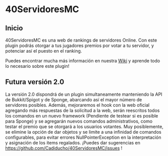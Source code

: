 40ServidoresMC
==========

Inicio
------------
40ServidoresMC es una web de rankings de servidores Online. 
Con este plugin podrás otorgar a tus jugadores premios por votar a tu servidor, y potenciar así el puesto en el ranking.

Puedes encontrar mucha más información en nuestra [Wiki](https://github.com/Cadiducho/40ServidoresMC/wiki) y aprende todo lo necesario sobre este plugin!

Futura versión 2.0
------------
La versión 2.0 dispondrá de un plugin simultaneamente manteniendo la API de Bukkit/Spigot y de Sponge, abarcando así el mayor número de servidores posibles.
Además, mejoraremos el hook con la web oficial agregando más respuestas de la solicitud a la web, serán reescritos todos los comandos en un nuevo framework (Pendiente de testear si es posible para Sponge) y se agregarán nuevos comandos administrativos, como testar el premio que se otorgará a los usuarios votantes.
Muy posiblemente, se elimine la opción de dar objetos y se limite a una infinidad de comandos configurables, para evitar errores NullPointerException en la interpretación y asignación de los items regalados.
¡Puedes dar sugerencias en https://github.com/Cadiducho/40ServidoresMC/issues !

